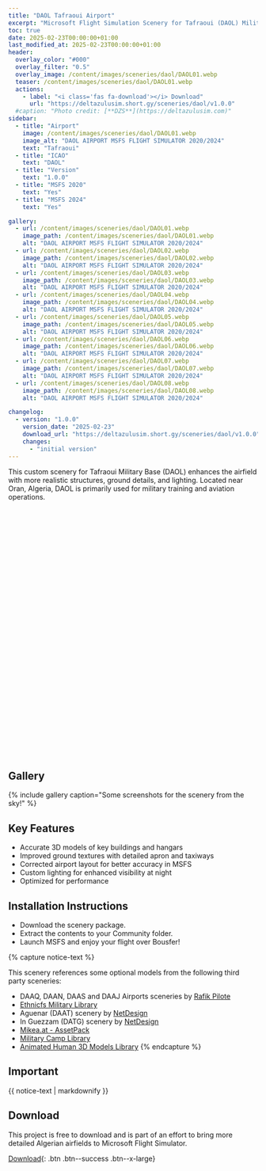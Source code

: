```yaml
---
title: "DAOL Tafraoui Airport"
excerpt: "Microsoft Flight Simulation Scenery for Tafraoui (DAOL) Military Airport for MSFS2020 & MSFS2024"
toc: true
date: 2025-02-23T00:00:00+01:00
last_modified_at: 2025-02-23T00:00:00+01:00
header:
  overlay_color: "#000"
  overlay_filter: "0.5"
  overlay_image: /content/images/sceneries/daol/DAOL01.webp
  teaser: /content/images/sceneries/daol/DAOL01.webp
  actions:
    - label: "<i class='fas fa-download'></i> Download"
      url: "https://deltazulusim.short.gy/sceneries/daol/v1.0.0"
  #caption: "Photo credit: [**DZS**](https://deltazulusim.com)"
sidebar:
  - title: "Airport"
    image: /content/images/sceneries/daol/DAOL01.webp
    image_alt: "DAOL AIRPORT MSFS FLIGHT SIMULATOR 2020/2024"
    text: "Tafraoui"
  - title: "ICAO"
    text: "DAOL"
  - title: "Version"
    text: "1.0.0"
  - title: "MSFS 2020"
    text: "Yes"
  - title: "MSFS 2024"
    text: "Yes"

gallery:
  - url: /content/images/sceneries/daol/DAOL01.webp
    image_path: /content/images/sceneries/daol/DAOL01.webp
    alt: "DAOL AIRPORT MSFS FLIGHT SIMULATOR 2020/2024"
  - url: /content/images/sceneries/daol/DAOL02.webp
    image_path: /content/images/sceneries/daol/DAOL02.webp
    alt: "DAOL AIRPORT MSFS FLIGHT SIMULATOR 2020/2024"
  - url: /content/images/sceneries/daol/DAOL03.webp
    image_path: /content/images/sceneries/daol/DAOL03.webp
    alt: "DAOL AIRPORT MSFS FLIGHT SIMULATOR 2020/2024"
  - url: /content/images/sceneries/daol/DAOL04.webp
    image_path: /content/images/sceneries/daol/DAOL04.webp
    alt: "DAOL AIRPORT MSFS FLIGHT SIMULATOR 2020/2024"
  - url: /content/images/sceneries/daol/DAOL05.webp
    image_path: /content/images/sceneries/daol/DAOL05.webp
    alt: "DAOL AIRPORT MSFS FLIGHT SIMULATOR 2020/2024"
  - url: /content/images/sceneries/daol/DAOL06.webp
    image_path: /content/images/sceneries/daol/DAOL06.webp
    alt: "DAOL AIRPORT MSFS FLIGHT SIMULATOR 2020/2024"
  - url: /content/images/sceneries/daol/DAOL07.webp
    image_path: /content/images/sceneries/daol/DAOL07.webp
    alt: "DAOL AIRPORT MSFS FLIGHT SIMULATOR 2020/2024"
  - url: /content/images/sceneries/daol/DAOL08.webp
    image_path: /content/images/sceneries/daol/DAOL08.webp
    alt: "DAOL AIRPORT MSFS FLIGHT SIMULATOR 2020/2024"

changelog:
  - version: "1.0.0"
    version_date: "2025-02-23"
    download_url: "https://deltazulusim.short.gy/sceneries/daol/v1.0.0"
    changes:
      - "initial version"
---
```


This custom scenery for Tafraoui Military Base (DAOL) enhances the airfield with more realistic structures, ground details, and lighting. Located near Oran, Algeria, DAOL is primarily used for military training and aviation operations.

<div id="map" style="height: 500px;"></div>

<script>
  // Define coordinates once
  const centerCoords = [35.53, -0.52];

  // Initialize the map
  var map = L.map('map', {
    center: centerCoords,
    zoom: 7,
    minZoom: 5
  });

  // Add OpenStreetMap tile layer
  L.tileLayer('https://server.arcgisonline.com/ArcGIS/rest/services/Canvas/World_Dark_Gray_Base/MapServer/tile/{z}/{y}/{x}', {
    attribution: '&copy; <a href="https://www.esri.com/">Esri</a> &copy; <a href="https://www.openstreetmap.org/copyright">OpenStreetMap</a> contributors',
    maxZoom: 16
  }).addTo(map);

  // Add a marker using the same coordinates
  var marker = L.marker(centerCoords).addTo(map)
    //.bindPopup('<a href="/sceneries/training-zone-d50e-01/">D50E-01</a>')
    .openPopup();
</script>


## Gallery 
{% include gallery caption="Some screenshots for the scenery from the sky!" %}

## Key Features

- Accurate 3D models of key buildings and hangars
- Improved ground textures with detailed apron and taxiways
- Corrected airport layout for better accuracy in MSFS
- Custom lighting for enhanced visibility at night
- Optimized for performance

## Installation Instructions
- Download the scenery package.
- Extract the contents to your Community folder.
- Launch MSFS and enjoy your flight over Bousfer!

{% capture notice-text %}

This scenery references some optional models from the following third party sceneries: 
* DAAQ, DAAN, DAAS and DAAJ Airports sceneries by [Rafik Pilote](https://rafikpilote.e-monsite.com/pages/categorie-invisible/scenery-fs2020.html)
* [Ethnicfs Military Library](https://flightsim.to/file/44161/ethnicfs-military-library)
* Aguenar (DAAT) scenery by [NetDesign](https://inibuilds.com/products/netdesign-aguenar-daat-msfs?srsltid=AfmBOorrtszEPqjNv4V4OrVqirz9LHv8eX9RURf_JEo9ws0G3j1eSnV0)
* In Guezzam (DATG) scenery by [NetDesign](https://inibuilds.com/products/netdesign-in-guezzam-datg-msfs?srsltid=AfmBOoojYbnKrfM71YbOV1bDBHCfRfmyDMxqqXXKVcssrcO48rCGYu6T)
* [Mikea.at - AssetPack](https://flightsim.to/file/1923/mikea-at-assetpack)
* [Military Camp Library](https://flightsim.to/file/56383/military-camp-library) 
* [Animated Human 3D Models Library](https://flightsim.to/file/33166/animated-humans-library)
{% endcapture %}

<div class="notice--warning">
  <h2 class="no_toc">Important</h2>
  {{ notice-text | markdownify }}
</div>




## Download

This project is free to download and is part of an effort to bring more detailed Algerian airfields to Microsoft Flight Simulator.

[<i class='fas fa-download'></i> Download](https://deltazulusim.short.gy/sceneries/daol/v1.0.0){: .btn .btn--success .btn--x-large}

